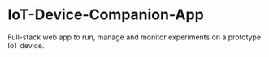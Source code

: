 # IoT-Device-Companion-App
Full-stack web app to run, manage and monitor experiments on a prototype IoT device.
